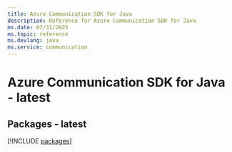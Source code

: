 ```yaml
---
title: Azure Communication SDK for Java
description: Reference for Azure Communication SDK for Java
ms.date: 07/31/2025
ms.topic: reference
ms.devlang: java
ms.service: communication
---
```

# Azure Communication SDK for Java - latest
## Packages - latest
[!INCLUDE [packages](communication-index.md)]